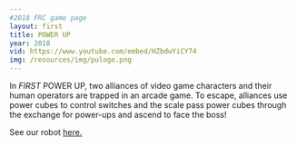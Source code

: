 ```yaml
---
#2018 FRC game page
layout: first
title: POWER UP
year: 2018
vid: https://www.youtube.com/embed/HZbdwYiCY74
img: /resources/img/pulogo.png
---
```


In *FIRST* POWER UP, two alliances of video game characters and their human operators are trapped in an arcade game. To escape, alliances use power cubes to control switches and the scale pass power cubes through the exchange for power-ups and ascend to face the boss!

See our robot [here.](/team/robots)